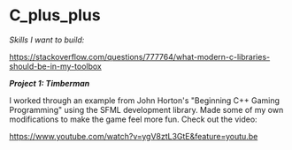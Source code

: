 # C_plus_plus

*Skills I want to build:*

https://stackoverflow.com/questions/777764/what-modern-c-libraries-should-be-in-my-toolbox

***Project 1: Timberman***

I worked through an example from John Horton's "Beginning C++ Gaming Programming" using the SFML development library. Made some of my own modifications to make the game feel more fun. Check out the video: 

https://www.youtube.com/watch?v=ygV8ztL3GtE&feature=youtu.be
